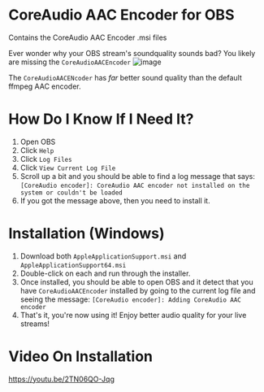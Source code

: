 # CoreAudio AAC Encoder for OBS
Contains the CoreAudio AAC Encoder .msi files

Ever wonder why your OBS stream's soundquality sounds bad? You likely are missing the `CoreAudioAACEncoder`
![image](https://github.com/justin-russell/iTunes-12.3.1.23/assets/38231076/59f468e4-59ad-4884-9079-094ca87efa0f)

The `CoreAudioAACENcoder` has *far* better sound quality than the default ffmpeg AAC encoder.

# How Do I Know If I Need It?
1. Open OBS
2. Click `Help`
3. Click `Log Files`
4. Click `View Current Log File`
5. Scroll up a bit and you should be able to find a log message that says: `[CoreAudio encoder]: CoreAudio AAC encoder not installed on the system or couldn't be loaded`
6. If you got the message above, then you need to install it. 

# Installation (Windows)
1. Download both `AppleApplicationSupport.msi` and `AppleApplicationSupport64.msi`
2. Double-click on each and run through the installer.
3. Once installed, you should be able to open OBS and it detect that you have `CoreAudioAACEncoder` installed by going to the current log file and seeing the message: `[CoreAudio encoder]: Adding CoreAudio AAC encoder`
4. That's it, you're now using it! Enjoy better audio quality for your live streams!

# Video On Installation
https://youtu.be/2TN06QO-Jqg
